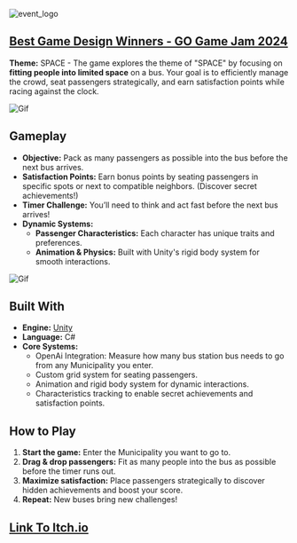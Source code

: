 ![event_logo](https://github.com/vuevskiN/GameJam/blob/master/GitFiles/header.png)

## [Best Game Design Winners - GO Game Jam 2024](https://itch.io/jam/gogamejam2024)  
**Theme:** SPACE - The game explores the theme of "SPACE" by focusing on **fitting people into limited space** on a bus. Your goal is to efficiently manage the crowd, seat passengers strategically, and earn satisfaction points while racing against the clock.  

![Gif](https://github.com/vuevskiN/GameJam/blob/master/GitFiles/3.gif)

## Gameplay  
- **Objective:** Pack as many passengers as possible into the bus before the next bus arrives.  
- **Satisfaction Points:** Earn bonus points by seating passengers in specific spots or next to compatible neighbors. (Discover secret achievements!)  
- **Timer Challenge:** You’ll need to think and act fast before the next bus arrives!   
- **Dynamic Systems:**  
  - **Passenger Characteristics:** Each character has unique traits and preferences.  
  - **Animation & Physics:** Built with Unity's rigid body system for smooth interactions.  

![Gif](https://github.com/vuevskiN/GameJam/blob/master/GitFiles/4.gif)

## Built With  
- **Engine:** [Unity](https://unity.com/)  
- **Language:** C#  
- **Core Systems:**
  - OpenAi Integration: Measure how many bus station bus needs to go from any Municipality you enter.
  - Custom grid system for seating passengers.  
  - Animation and rigid body system for dynamic interactions.  
  - Characteristics tracking to enable secret achievements and satisfaction points.  

## How to Play  
1. **Start the game:** Enter the Municipality you want to go to. 
2. **Drag & drop passengers:** Fit as many people into the bus as possible before the timer runs out.  
3. **Maximize satisfaction:** Place passengers strategically to discover hidden achievements and boost your score.  
4. **Repeat:** New buses bring new challenges!  

## [Link To Itch.io](https://beratahmetaj.itch.io/jsp-simulator)
